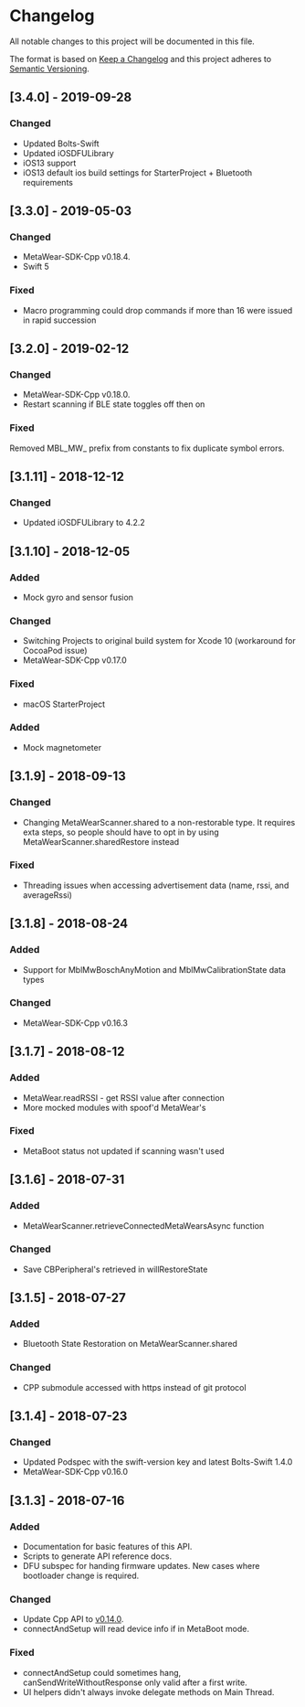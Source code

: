 # Changelog
All notable changes to this project will be documented in this file.

The format is based on [Keep a Changelog](http://keepachangelog.com/en/1.0.0/)
and this project adheres to [Semantic Versioning](http://semver.org/spec/v2.0.0.html).

## [3.4.0] - 2019-09-28
### Changed
- Updated Bolts-Swift
- Updated iOSDFULibrary 
- iOS13 support 
- iOS13 default ios build settings for StarterProject + Bluetooth requirements 

## [3.3.0] - 2019-05-03
### Changed
- MetaWear-SDK-Cpp v0.18.4.
- Swift 5

### Fixed
- Macro programming could drop commands if more than 16 were issued in rapid succession

## [3.2.0] - 2019-02-12
### Changed
- MetaWear-SDK-Cpp v0.18.0.
- Restart scanning if BLE state toggles off then on

### Fixed
Removed MBL_MW_ prefix from constants to fix duplicate symbol errors.

## [3.1.11] - 2018-12-12
### Changed
- Updated iOSDFULibrary to 4.2.2

## [3.1.10] - 2018-12-05
### Added
- Mock gyro and sensor fusion

### Changed
- Switching Projects to original build system for Xcode 10 (workaround for CocoaPod issue)
- MetaWear-SDK-Cpp v0.17.0

### Fixed
- macOS StarterProject

### Added
- Mock magnetometer

## [3.1.9] - 2018-09-13
### Changed
- Changing MetaWearScanner.shared to a non-restorable type.  It requires exta steps, so people should have to opt in by using MetaWearScanner.sharedRestore instead 

### Fixed
- Threading issues when accessing advertisement data (name, rssi, and averageRssi)

## [3.1.8] - 2018-08-24
### Added
- Support for MblMwBoschAnyMotion and MblMwCalibrationState data types

### Changed
- MetaWear-SDK-Cpp v0.16.3

## [3.1.7] - 2018-08-12
### Added
- MetaWear.readRSSI - get RSSI value after connection
- More mocked modules with spoof'd MetaWear's

### Fixed
- MetaBoot status not updated if scanning wasn't used

## [3.1.6] - 2018-07-31
### Added
- MetaWearScanner.retrieveConnectedMetaWearsAsync function

### Changed
- Save CBPeripheral's retrieved in willRestoreState

## [3.1.5] - 2018-07-27
### Added
- Bluetooth State Restoration on MetaWearScanner.shared

### Changed
- CPP submodule accessed with https instead of git protocol

## [3.1.4] - 2018-07-23
### Changed
- Updated Podspec with the swift-version key and latest Bolts-Swift 1.4.0
- MetaWear-SDK-Cpp v0.16.0

## [3.1.3] - 2018-07-16
### Added
- Documentation for basic features of this API.
- Scripts to generate API reference docs.
- DFU subspec for handing firmware updates.  New cases where bootloader change is required.

### Changed
- Update Cpp API to [v0.14.0](https://github.com/mbientlab/MetaWear-SDK-Cpp/releases/tag/0.14.0).
- connectAndSetup will read device info if in MetaBoot mode.

### Fixed
- connectAndSetup could sometimes hang, canSendWriteWithoutResponse only valid after a first write.
- UI helpers didn't always invoke delegate methods on Main Thread.


